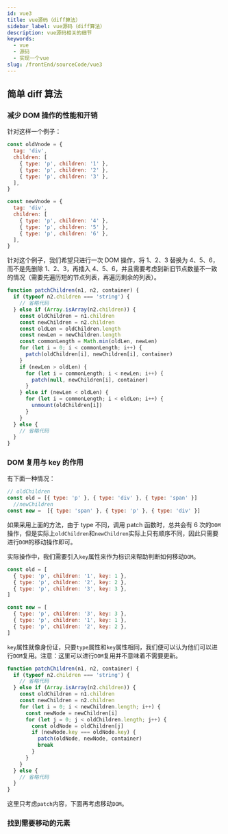 ```yaml
---
id: vue3
title: vue源码（diff算法）
sidebar_label: vue源码（diff算法）
description: vue源码相关的细节
keywords:
  - vue
  - 源码
  - 实现一个vue
slug: /frontEnd/sourceCode/vue3
---
```


## 简单 diff 算法

### 减少 DOM 操作的性能和开销

针对这样一个例子：

```js
const oldVnode = {
  tag: 'div',
  children: [
    { type: 'p', children: '1' },
    { type: 'p', children: '2' },
    { type: 'p', children: '3' },
  ],
}

const newVnode = {
  tag: 'div',
  children: [
    { type: 'p', children: '4' },
    { type: 'p', children: '5' },
    { type: 'p', children: '6' },
  ],
}
```

针对这个例子，我们希望只进行一次 DOM 操作，将 1、2、3 替换为 4、5、6，而不是先删除 1、2、3，再插入 4、5、6，并且需要考虑到新旧节点数量不一致的情况（需要先遍历短的节点列表，再遍历剩余的列表）。

```js
function patchChildren(n1, n2, container) {
  if (typeof n2.children === 'string') {
    // 省略代码
  } else if (Array.isArray(n2.children)) {
    const oldChildren = n1.children
    const newChildren = n2.children
    const oldLen = oldChildren.length
    const newLen = newChildren.length
    const commonLength = Math.min(oldLen, newLen)
    for (let i = 0; i < commonLength; i++) {
      patch(oldChildren[i], newChildren[i], container)
    }
    if (newLen > oldLen) {
      for (let i = commonLength; i < newLen; i++) {
        patch(null, newChildren[i], container)
      }
    } else if (newLen < oldLen) {
      for (let i = commonLength; i < oldLen; i++) {
        unmount(oldChildren[i])
      }
    }
  } else {
    // 省略代码
  }
}
```

### DOM 复用与 key 的作用

有下面一种情况：

```js
// oldChildren
const old = [{ type: 'p' }, { type: 'div' }, { type: 'span' }]
  //newChildren
const new =  [{ type: 'span' }, { type: 'p' }, { type: 'div' }]

```

如果采用上面的方法，由于 type 不同，调用 patch 函数时，总共会有 6 次的`DOM`操作，但是实际上`oldChildren`和`newChildren`实际上只有顺序不同，因此只需要进行`DOM`的移动操作即可。

实际操作中，我们需要引入`key`属性来作为标识来帮助判断如何移动`DOM`。

```js
const old = [
  { type: 'p', children: '1', key: 1 },
  { type: 'p', children: '2', key: 2 },
  { type: 'p', children: '3', key: 3 },
]

const new = [
  { type: 'p', children: '3', key: 3 },
  { type: 'p', children: '1', key: 1 },
  { type: 'p', children: '2', key: 2 },
]
```

`key`属性就像身份证，只要`type`属性和`key`属性相同，我们便可以认为他们可以进行`DOM`复用。注意：这里可以进行`DOM`复用并不意味着不需要更新。

```js
function patchChildren(n1, n2, container) {
  if (typeof n2.children === 'string') {
    // 省略代码
  } else if (Array.isArray(n2.children)) {
    const oldChildren = n1.children
    const newChildren = n2.children
    for (let i = 0; i < newChildren.length; i++) {
      const newNode = newChildren[i]
      for (let j = 0; j < oldChildren.length; j++) {
        const oldNode = oldChildren[j]
        if (newNode.key === oldNode.key) {
          patch(oldNode, newNode, container)
          break
        }
      }
    }
  } else {
    // 省略代码
  }
}
```

这里只考虑`patch`内容，下面再考虑移动`DOM`。

### 找到需要移动的元素

